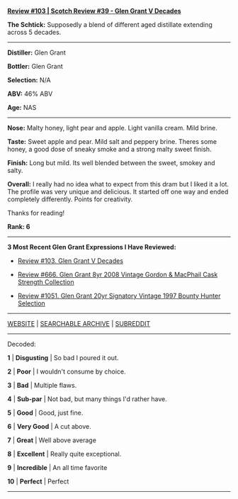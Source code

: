 
[**Review #103 | Scotch Review #39 - Glen Grant V Decades**]( https://t8ke.review/review-103-glen-grant-v-decades/)

**The Schtick:** Supposedly a blend of different aged distillate extending across 5 decades.  

-----

**Distiller:** Glen Grant

**Bottler:** Glen Grant

**Selection:** N/A

**ABV:**  46% ABV

**Age:** NAS 

-----

**Nose:**  Malty honey, light pear and apple. Light vanilla cream. Mild brine.

**Taste:** Sweet apple and pear. Mild salt and peppery brine. Theres some honey, a good dose of sneaky smoke and a strong malty sweet finish.

**Finish:** Long but mild. Its well blended between the sweet, smokey and salty.

**Overall:** I really had no idea what to expect from this dram but I liked it a lot. The profile was very unique and delicious. It started off one way and ended completely differently. Points for creativity.

Thanks for reading!

**Rank: 6**

----- 

**3 Most Recent Glen Grant Expressions I Have Reviewed:** 

- [Review #103. Glen Grant V Decades]( https://t8ke.review/review-103-glen-grant-v-decades/) 

- [Review #666. Glen Grant 8yr 2008 Vintage Gordon &amp; MacPhail Cask Strength Collection]( https://t8ke.review/review-666-glen-grant-2008-8yr-gordon-macphail-cask-strength-collection-marriage-of-casks/) 

- [Review #1051. Glen Grant 20yr Signatory Vintage 1997 Bounty Hunter Selection]( https://t8ke.review/review-1051-glen-grant-20yr-signatory-vintage-1997-bounty-hunter-selection/) 

-----

[WEBSITE](https://t8ke.review) | [SEARCHABLE ARCHIVE](https://t8ke.review/review-archive/) | [SUBREDDIT](https://reddit.com/r/t8kereviews)

-----

Decoded:

**1** | **Disgusting** | So bad I poured it out.

**2** | **Poor** | I wouldn't consume by choice.

**3** | **Bad** | Multiple flaws.

**4** | **Sub-par** | Not bad, but many things I'd rather have.

**5** | **Good** | Good, just fine.

**6** | **Very Good** | A cut above.

**7** | **Great** | Well above average

**8** | **Excellent** | Really quite exceptional.

**9** | **Incredible** | An all time favorite

**10** | **Perfect** | Perfect

----


